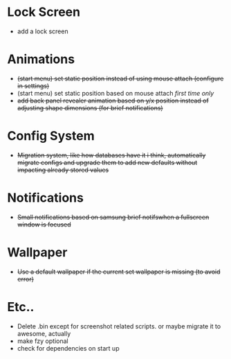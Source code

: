 # Lock Screen
- add a lock screen

# Animations
- ~~(start menu) set static position instead of using mouse attach (configure in settings)~~
- (start menu) set static position based on mouse attach *first time only*
- ~~add back panel revealer animation based on y/x position instead of adjusting shape dimensions (for brief notifications)~~

# Config System
- ~~Migration system, like how databases have it i think, automatically migrate configs and upgrade them
to add new defaults without impacting already stored values~~

# Notifications
- ~~Small notifications based on samsung brief notifswhen a fullscreen window is focused~~

# Wallpaper
- ~~Use a default wallpaper if the current set wallpaper is missing (to avoid error)~~

# Etc..
- Delete .bin except for screenshot related scripts. or maybe migrate it to awesome, actually
- make fzy optional
- check for dependencies on start up
